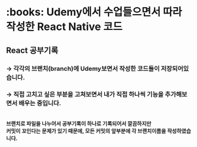 <h1>:books: Udemy에서 수업들으면서 따라 작성한 React Native 코드</h1>

<h2>React 공부기록</h2>
<h3>→ 각각의 브랜치(branch)에 Udemy보면서 작성한 코드들이 저장되어있습니다.</h3>
<h3>→ 직접 고치고 싶은 부분을 고쳐보면서 내가 직접 하나씩 기능을 추가해보면서 배우는 중입니다.</h3>
<br>
<b>브랜치로 파일을 나누어서 공부기록이 하나로 기록되어서 깔끔하지만</b>
<br>
<b>커밋이 꼬인다는 문제가 있기 때문에, 모든 커밋의 앞부분에 각 브랜치이름을 작성하였습니다.</b>